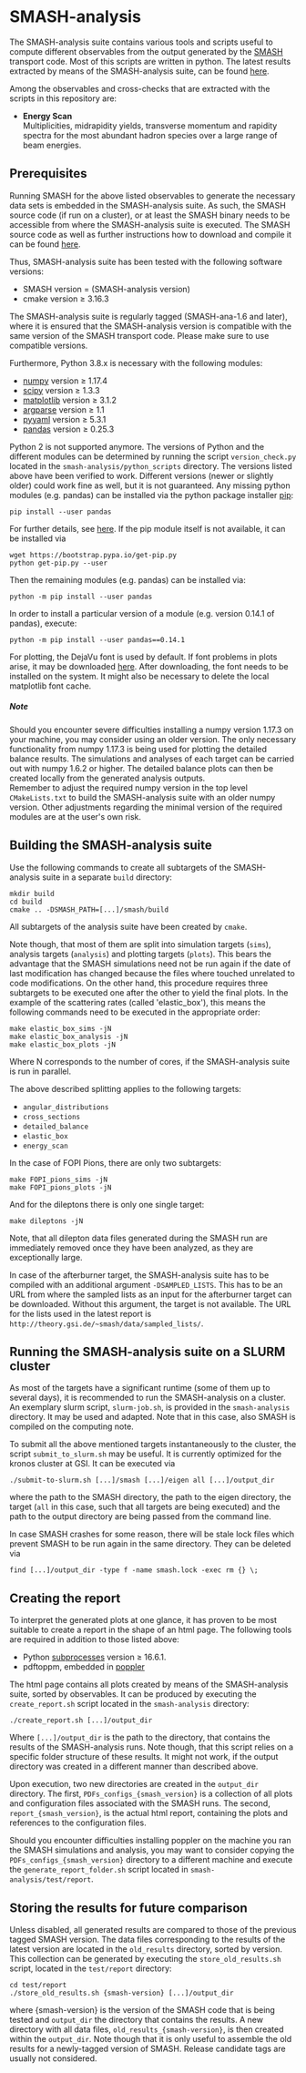 # SMASH-analysis

The SMASH-analysis suite contains various tools and scripts useful to compute
different observables from the output generated by the
[SMASH](https://smash-transport.github.io) transport code. Most of this scripts
are written in python. The latest results
extracted by means of the SMASH-analysis suite, can be found
[here](http://theory.gsi.de/~smash/analysis_suite/current/).

Among the observables and cross-checks that are extracted with the scripts in
this repository are:
- **Energy Scan**<br/>
  Multiplicities, midrapidity yields, transverse momentum and rapidity spectra
  for the most abundant hadron species over a large range of beam energies.


## Prerequisites
Running SMASH for the above listed observables to generate the necessary data
sets is embedded in the SMASH-analysis suite. As such, the SMASH source
code (if run on a cluster), or at least the SMASH binary needs to be accessible
from where the SMASH-analysis suite is executed.
The SMASH source code as well as further instructions how to download and
compile it can be found [here](https://github.com/smash-transport/smash).

Thus, SMASH-analysis suite has been tested with the following software versions:
- SMASH version = (SMASH-analysis version)
- cmake version &ge; 3.16.3

The SMASH-analysis suite is regularly tagged (SMASH-ana-1.6 and later),
where it is ensured that the SMASH-analysis version is compatible with the
same version of the SMASH transport code. Please make sure to use compatible
versions.

Furthermore, Python 3.8.x is necessary with the following modules:

- [numpy](www.numpy.org) version &ge; 1.17.4
- [scipy](www.scipy.org) version &ge; 1.3.3
- [matplotlib](www.matplotlib.org) version &ge; 3.1.2
- [argparse](https://docs.python.org/3/library/argparse.html) version &ge; 1.1
- [pyyaml](www.pyyaml.org) version &ge; 5.3.1
- [pandas](www.pandas.pydata.org) version &ge; 0.25.3

Python 2 is not supported anymore. The versions of Python and the different
modules can be determined by running the script `version_check.py` located in
the `smash-analysis/python_scripts` directory. The versions listed above have
been verified to work. Different versions (newer or slightly older) could work
fine as well, but it is not guaranteed. Any missing python modules
(e.g. pandas) can be installed via the python package installer
[pip](https://pypi.org/project/pip/):

    pip install --user pandas

For further details, see
[here](http://pip.readthedocs.org/en/latest/reference/pip_install.html).
If the pip module itself is not available, it can be installed via

    wget https://bootstrap.pypa.io/get-pip.py
    python get-pip.py --user

Then the remaining modules (e.g. pandas) can be installed via:

    python -m pip install --user pandas

In order to install a particular version of a module (e.g. version 0.14.1 of
pandas), execute:

    python -m pip install --user pandas==0.14.1

For plotting, the DejaVu font is used by default. If font problems in plots
arise, it may be downloaded [here](https://dejavu-fonts.github.io).
After downloading, the font needs to be installed on the system.
It might also be necessary to delete the local matplotlib font cache.

##### Note

Should you encounter severe difficulties installing a numpy version 1.17.3 on your
machine, you may consider using an older version. The only necessary
functionality from numpy 1.17.3 is being used for plotting the detailed balance
results. The simulations and analyses of each target can be carried out with
numpy 1.6.2 or higher. The detailed balance plots can then be created locally
from the generated analysis outputs. <br/>
Remember to adjust the required numpy version in the top level `CMakeLists.txt`
to build the SMASH-analysis suite with an older numpy version. Other adjustments
regarding the minimal version of the required modules are at the
user's own risk.

## Building the SMASH-analysis suite

Use the following commands to create all subtargets of the SMASH-analysis suite
in a separate `build` directory:

    mkdir build
    cd build
    cmake .. -DSMASH_PATH=[...]/smash/build

All subtargets of the analysis suite have been created by `cmake`.

Note though, that most of them are split into simulation targets (`sims`),
analysis targets (`analysis`) and plotting targets (`plots`). This bears the
advantage that the SMASH simulations need not be run again if the date of last
modification has changed because the files where touched unrelated to code
modifications. On the other hand, this procedure requires three
subtargets to be executed one after the other to yield the final plots. In the
example of the scattering rates (called 'elastic_box'), this means the following
commands need to be executed in the appropriate order:

    make elastic_box_sims -jN
    make elastic_box_analysis -jN
    make elastic_box_plots -jN

Where N corresponds to the number of cores, if the SMASH-analysis suite is run
in parallel.

The above described splitting applies to the following targets:
- `angular_distributions`
- `cross_sections`
- `detailed_balance`
- `elastic_box`
- `energy_scan`

In the case of FOPI Pions, there are only two subtargets:

    make FOPI_pions_sims -jN
    make FOPI_pions_plots -jN

And for the dileptons there is only one single target:

    make dileptons -jN

Note, that all dilepton data files generated during the SMASH run are
immediately removed once they have been analyzed, as they are exceptionally
large.   

In case of the afterburner target, the SMASH-analysis suite has to be compiled 
with an additional argument `-DSAMPLED_LISTS`. This has to be an URL from where
the sampled lists as an input for the afterburner target can be downloaded. 
Without this argument, the target is not available. The URL for the lists used
in the latest report is `http://theory.gsi.de/~smash/data/sampled_lists/`.

## Running the SMASH-analysis suite on a SLURM cluster

As most of the targets have a significant runtime (some of them up to several
days), it is recommended to run the SMASH-analysis on a cluster. An exemplary
slurm script, `slurm-job.sh`, is provided in the `smash-analysis`
directory. It may be used and adapted. Note that in this case, also SMASH is
compiled on the computing note.

To submit all the above mentioned targets instantaneously to the cluster, the
script `submit_to_slurm.sh` may be useful. It is currently optimized for the
kronos cluster at GSI. It can be executed via

    ./submit-to-slurm.sh [...]/smash [...]/eigen all [...]/output_dir

where the path to the SMASH directory, the path to the eigen directory, the
target (`all` in this case, such that all targets are being executed) and the
path to the output directory are being passed from the command line.

In case SMASH crashes for some reason, there will be stale lock files which
prevent SMASH to be run again in the same directory. They can be deleted via

    find [...]/output_dir -type f -name smash.lock -exec rm {} \;



## Creating the report

To interpret the generated plots at one glance, it has proven to be most
suitable to create a report in the shape of an html page. The following tools
are required in addition to those listed above:
* Python [subprocesses](https://docs.python.org/3/library/multiprocessing.html)
version &ge; 16.6.1.
* pdftoppm, embedded in [poppler](https://poppler.freedesktop.org)

The html page contains all plots created by means of the SMASH-analysis suite,
sorted by observables. It can be produced by executing the `create_report.sh`
script located in the `smash-analysis` directory:

    ./create_report.sh [...]/output_dir

Where `[...]/output_dir` is the path to the directory, that contains the
results of the SMASH-analysis runs. Note though, that this script relies on a
specific folder structure of these results. It might not work, if the output
directory was created in a different manner than described above.

Upon execution, two new directories are created in the `output_dir` directory.
The first, `PDFs_configs_{smash_version}` is a collection of all plots and
configuration files associated with the SMASH runs. The second,
`report_{smash_version}`, is the actual html report, containing the plots and
references to the configuration files.

Should you encounter difficulties installing poppler on the machine you ran the
SMASH simulations and analysis, you may want to consider copying the
`PDFs_configs_{smash_version}` directory to a different machine and execute the `generate_report_folder.sh` script located in `smash-analysis/test/report`.

## Storing the results for future comparison

Unless disabled, all generated results are compared to those of the previous
tagged SMASH version. The data files corresponding to the results of the latest
version are located in the `old_results` directory, sorted by version. This
collection can be generated by executing the `store_old_results.sh` script,
located in the `test/report` directory:

    cd test/report
    ./store_old_results.sh {smash-version} [...]/output_dir

where {smash-version} is the version of the SMASH code that is being tested and
`output_dir` the directory that contains the results. A new directory with all
data files, `old_results_{smash-version}`, is then created within the
`output_dir`. Note though that it is only useful to assemble the old results
for a newly-tagged version of SMASH. Release candidate tags are usually not
considered.
